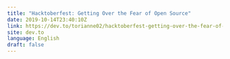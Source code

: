 ```yaml
---
title: "Hacktoberfest: Getting Over the Fear of Open Source"
date: 2019-10-14T23:40:10Z
link: https://dev.to/torianne02/hacktoberfest-getting-over-the-fear-of-open-source-41kg?utm_medium=RSS&utm_source=news.12bit.vn
site: dev.to
language: English
draft: false
---
```

